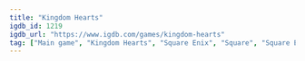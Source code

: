 ```yaml
---
title: "Kingdom Hearts"
igdb_id: 1219
igdb_url: "https://www.igdb.com/games/kingdom-hearts"
tag: ["Main game", "Kingdom Hearts", "Square Enix", "Square", "Square Electronic Arts", "Disney Interactive Studios", "Sony Computer Entertainment", "Role-playing (RPG)", "Adventure", "Single player", "Third person", "Action", "Fantasy", "Comedy"]
---
```

